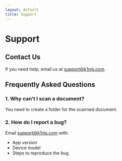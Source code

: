 ```yaml
---
layout: default
title: Support
---
```


# Support

## Contact Us
If you need help, email us at [support@k1njs.com](mailto:support@k1njs.com).

## Frequently Asked Questions
### 1. Why can’t I scan a document?
You need to create a folder for the scanned document.

### 2. How do I report a bug?
Email [support@k1njs.com](mailto:support@k1njs.com) with:
- App version
- Device model
- Steps to reproduce the bug
